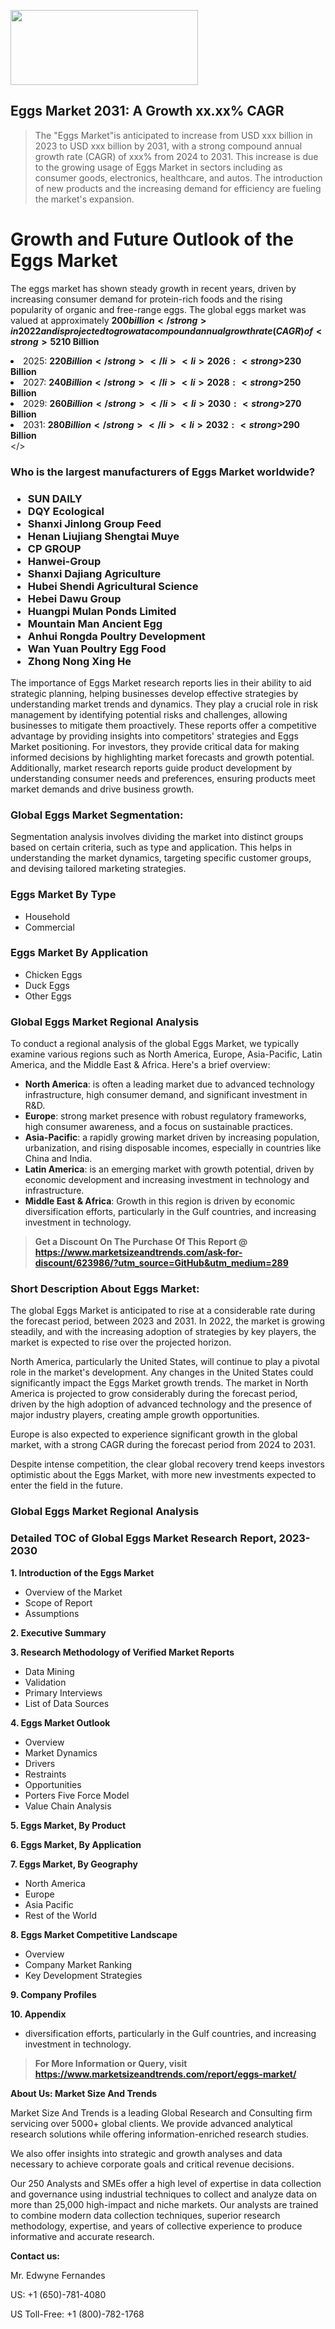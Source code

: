 <img src="https://100x100musica.es/wp-content/uploads/2024/12/Verified-Market-Reports-4-300x120.jpg" alt="" width="300" height="120" class="alignnone size-medium wp-image-100382" /><h2>Eggs Market 2031: A&nbsp;Growth&nbsp;xx.xx% CAGR</h2><blockquote id="" class="">The "Eggs Market"is anticipated to increase from USD xxx billion in 2023 to USD xxx billion by 2031, with a strong compound annual growth rate (CAGR) of xxx% from 2024 to 2031. This increase is due to the growing usage of Eggs Market in sectors including as consumer goods, electronics, healthcare, and autos. The introduction of new products and the increasing demand for efficiency are fueling the market's expansion.</blockquote><p> <h1>Growth and Future Outlook of the Eggs Market</h1> <p>The eggs market has shown steady growth in recent years, driven by increasing consumer demand for protein-rich foods and the rising popularity of organic and free-range eggs. The global eggs market was valued at approximately <strong>$200 billion</strong> in 2022 and is projected to grow at a compound annual growth rate (CAGR) of <strong>5% from 2024 to 2032</strong>. This growth can be attributed to the growing prominence of eggs as a versatile and affordable source of nutrition in various cuisines worldwide.</p> <p>Moreover, the shift in consumer preferences towards healthy eating habits has led to greater interest in eggs due to their rich nutritional profile, which includes essential amino acids, vitamins, and minerals. The segment of organic and free-range eggs is expanding significantly, as consumers are increasingly aware of ethical practices and the environmental impact of their food choices. The global consumption of eggs has been forecasted to reach <strong>approximately 85 million tons</strong> by 2032.</p> <p style="font-weight: bold;"></p> <p>Innovative product offerings, such as value-added egg products (liquid, powdered, and ready-to-eat options), are also contributing to the growth of the eggs market. The convenience of these products appeals to busy consumers looking for nutritious meal options. Additionally, the rise of plant-based diets is prompting some egg producers to explore alternative protein sources while maintaining their market relevance.</p> <p>By 2032, the eggs market is expected to evolve further, with advancements in technology improving production practices and enhancing egg quality. The role of e-commerce in food distribution is also anticipated to increase, providing consumers with easier access to various egg products. Market trends indicate that the demand for fortified eggs, enriched with Omega-3 fatty acids and other nutrients, will likely grow, aligning with the health-conscious market segment.</p> <h2>Market Size and Forecast (2024-2032)</h2> <ul> <li>2024: <strong>$210 Billion</strong></li> <li>2025: <strong>$220 Billion</strong></li> <li>2026: <strong>$230 Billion</strong></li> <li>2027: <strong>$240 Billion</strong></li> <li>2028: <strong>$250 Billion</strong></li> <li>2029: <strong>$260 Billion</strong></li> <li>2030: <strong>$270 Billion</strong></li> <li>2031: <strong>$280 Billion</strong></li> <li>2032: <strong>$290 Billion</strong></li> </ul></body></></p><h3 id="" class="">Who is the largest manufacturers of&nbsp;Eggs Market worldwide?</h3><h3 class=""><p><ul><li>SUN DAILY </li><li> DQY Ecological </li><li> Shanxi Jinlong Group Feed </li><li> Henan Liujiang Shengtai Muye </li><li> CP GROUP </li><li> Hanwei-Group </li><li> Shanxi Dajiang Agriculture </li><li> Hubei Shendi Agricultural Science </li><li> Hebei Dawu Group </li><li> Huangpi Mulan Ponds Limited </li><li> Mountain Man Ancient Egg </li><li> Anhui Rongda Poultry Development </li><li> Wan Yuan Poultry Egg Food </li><li> Zhong Nong Xing He</li></ul></p></h3><p id="ember58" class="ember-view reader-text-block__paragraph">The importance of&nbsp;Eggs Market research reports lies in their ability to aid strategic planning, helping businesses develop effective strategies by understanding market trends and dynamics. They play a crucial role in risk management by identifying potential risks and challenges, allowing businesses to mitigate them proactively. These reports offer a competitive advantage by providing insights into competitors' strategies and Eggs Market positioning. For investors, they provide critical data for making informed decisions by highlighting market forecasts and growth potential. Additionally, market research reports guide product development by understanding consumer needs and preferences, ensuring products meet market demands and drive business growth.</p><h3 id="" class="">Global&nbsp;Eggs Market Segmentation:</h3><p id="" class="">Segmentation analysis involves dividing the market into distinct groups based on certain criteria, such as type and application. This helps in understanding the market dynamics, targeting specific customer groups, and devising tailored marketing strategies.</p><h3 id="" class="">Eggs Market&nbsp;By Type</h3><p><p><ul><li>Household</li><li> Commercial</p></li></ul></p></p><h3 id="" class="">Eggs Market&nbsp;By Application</h3><p class=""><p><ul><li>Chicken Eggs</li><li> Duck Eggs</li><li> Other Eggs</li></ul></p></p><h3 id="" class="">Global Eggs Market Regional Analysis</h3><p id="" class="">To conduct a regional analysis of the global Eggs Market, we typically examine various regions such as North America, Europe, Asia-Pacific, Latin America, and the Middle East &amp; Africa. Here's a brief overview:</p><ul><li><strong>North America</strong>: is often a leading market due to advanced technology infrastructure, high consumer demand, and significant investment in R&amp;D.</li><li><strong>Europe</strong>: strong market presence with robust regulatory frameworks, high consumer awareness, and a focus on sustainable practices.</li><li><strong>Asia-Pacific</strong>: a rapidly growing market driven by increasing population, urbanization, and rising disposable incomes, especially in countries like China and India.</li><li><strong>Latin America</strong>: is an emerging market with growth potential, driven by economic development and increasing investment in technology and infrastructure.</li><li><strong>Middle East &amp; Africa</strong>: Growth in this region is driven by economic diversification efforts, particularly in the Gulf countries, and increasing investment in technology.</li></ul><blockquote id="" class=""><strong>Get a Discount On The Purchase Of This Report @ <a href="https://www.marketsizeandtrends.com/download-sample/623986/?utm_source=GitHub&utm_medium=289" target="_blank">https://www.marketsizeandtrends.com/ask-for-discount/623986/?utm_source=GitHub&utm_medium=289</a></strong></blockquote><h3>Short Description About Eggs Market:</h3><p id="ember58" class="ember-view reader-text-block__paragraph">The global&nbsp;Eggs Market&nbsp;is anticipated to rise at a considerable rate during the forecast period, between 2023 and 2031. In 2022, the market is growing steadily, and with the increasing adoption of strategies by key players, the market is expected to rise over the projected horizon.</p><p id="ember59" class="ember-view reader-text-block__paragraph">North America, particularly the United States, will continue to play a pivotal role in the market's development. Any changes in the United States could significantly impact the&nbsp;Eggs Market&nbsp;growth trends. The market in North America is projected to grow considerably during the forecast period, driven by the high adoption of advanced technology and the presence of major industry players, creating ample growth opportunities.</p><p id="ember60" class="ember-view reader-text-block__paragraph">Europe is also expected to experience significant growth in the global market, with a strong CAGR during the forecast period from 2024 to 2031.</p><p id="ember61" class="ember-view reader-text-block__paragraph">Despite intense competition, the clear global recovery trend keeps investors optimistic about the&nbsp;Eggs Market, with more new investments expected to enter the field in the future.</p><h3 id="" class="">Global Eggs Market Regional Analysis</h3><h3 id="" class="">Detailed TOC of Global Eggs Market Research Report, 2023-2030</h3><p id="" class=""><strong>1. Introduction of the Eggs Market</strong></p><ul><li>Overview of the Market</li><li>Scope of Report</li><li>Assumptions</li></ul><p id="" class=""><strong>2. Executive Summary</strong></p><p id="" class=""><strong>3. Research Methodology of Verified Market Reports</strong></p><ul><li>Data Mining</li><li>Validation</li><li>Primary Interviews</li><li>List of Data Sources</li></ul><p id="" class=""><strong>4. Eggs Market Outlook</strong></p><ul><li>Overview</li><li>Market Dynamics</li><li>Drivers</li><li>Restraints</li><li>Opportunities</li><li>Porters Five Force Model</li><li>Value Chain Analysis</li></ul><p id="" class=""><strong>5. Eggs Market, By Product</strong></p><p id="" class=""><strong>6. Eggs Market, By Application</strong></p><p id="" class=""><strong>7. Eggs Market, By Geography</strong></p><ul><li>North America</li><li>Europe</li><li>Asia Pacific</li><li>Rest of the World</li></ul><p id="" class=""><strong>8. Eggs Market Competitive Landscape</strong></p><ul><li>Overview</li><li>Company Market Ranking</li><li>Key Development Strategies</li></ul><p id="" class=""><strong>9. Company Profiles</strong></p><p id="" class=""><strong>10. Appendix</strong></p><ul><li>diversification efforts, particularly in the Gulf countries, and increasing investment in technology.</li></ul><blockquote id="" class=""><strong>For More Information or Query, visit <strong><strong><a href="https://www.marketsizeandtrends.com/report/eggs-market/" target="_blank">https://www.marketsizeandtrends.com/report/eggs-market/</a></strong></strong></strong></blockquote><p id="" class=""><strong>About Us: Market Size And Trends</strong></p><p id="" class="">Market Size And Trends is a leading Global Research and Consulting firm servicing over 5000+ global clients. We provide advanced analytical research solutions while offering information-enriched research studies.</p><p id="" class="">We also offer insights into strategic and growth analyses and data necessary to achieve corporate goals and critical revenue decisions.</p><p id="" class="">Our 250 Analysts and SMEs offer a high level of expertise in data collection and governance using industrial techniques to collect and analyze data on more than 25,000 high-impact and niche markets. Our analysts are trained to combine modern data collection techniques, superior research methodology, expertise, and years of collective experience to produce informative and accurate research.</p><p id="" class=""><strong>Contact us:</strong></p><p id="" class="">Mr. Edwyne Fernandes</p><p id="" class="">US: +1 (650)-781-4080</p><p id="" class="">US Toll-Free: +1 (800)-782-1768</p>
